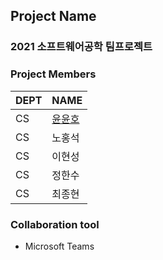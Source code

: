 ## Project Name
### 2021 소프트웨어공학 팀프로젝트

### Project Members
DEPT | NAME
---| ---
CS | [윤윤호](https://github.com/yun-yunho "@yun-yunho")
CS | 노홍석
CS | 이현성
CS | 정한수
CS | 최종현

### Collaboration tool
- Microsoft Teams
